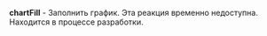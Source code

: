 
**chartFill** - Заполнить график. Эта реакция временно недоступна. Находится в процессе разработки.



